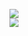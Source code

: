 [![](https://img.shields.io/badge/Made%20With-Github%20Spray-lightgrey.svg?style=for-the-badge&logo=github)](https://github.com/Annihil/github-spray#2809)  
[![](https://i.imgur.com/2DrTn0Z.gif)](https://github.com/Annihil/github-spray)